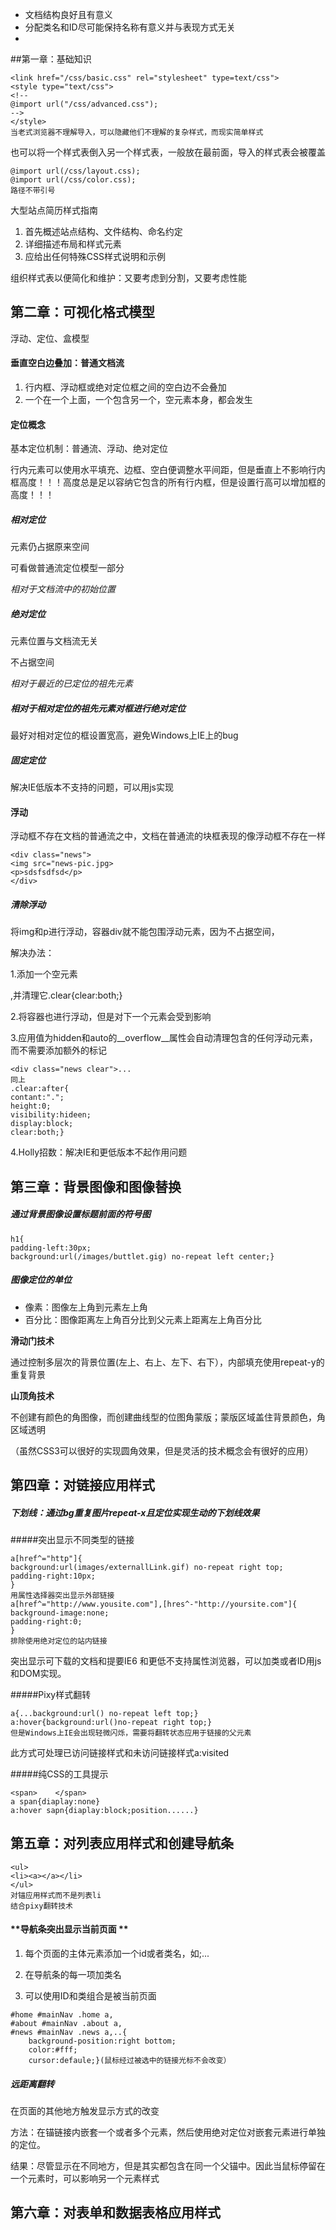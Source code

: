 - 文档结构良好且有意义
- 分配类名和ID尽可能保持名称有意义并与表现方式无关
- ​

##第一章：基础知识

```
<link href="/css/basic.css" rel="stylesheet" type=text/css">
<style type="text/css">
<!--
@import url("/css/advanced.css");
-->
</style>
当老式浏览器不理解导入，可以隐藏他们不理解的复杂样式，而现实简单样式
```

也可以将一个样式表倒入另一个样式表，一般放在最前面，导入的样式表会被覆盖

```
@import url(/css/layout.css);
@import url(/css/color.css);
路径不带引号
```

大型站点简历样式指南

1. 首先概述站点结构、文件结构、命名约定
2. 详细描述布局和样式元素
3. 应给出任何特殊CSS样式说明和示例


组织样式表以便简化和维护：又要考虑到分割，又要考虑性能

## 第二章：可视化格式模型

浮动、定位、盒模型

#### 垂直空白边叠加：普通文档流

1. 行内框、浮动框或绝对定位框之间的空白边不会叠加
2. 一个在一个上面，一个包含另一个，空元素本身，都会发生

#### 定位概念

基本定位机制：普通流、浮动、绝对定位

行内元素可以使用水平填充、边框、空白便调整水平间距，但是垂直上不影响行内框高度！！！高度总是足以容纳它包含的所有行内框，但是设置行高可以增加框的高度！！！

##### 相对定位

元素仍占据原来空间

可看做普通流定位模型一部分

*相对于文档流中的初始位置*

##### 绝对定位

元素位置与文档流无关

不占据空间

*相对于最近的已定位的祖先元素*

##### 相对于相对定位的祖先元素对框进行绝对定位

最好对相对定位的框设置宽高，避免Windows上IE上的bug

##### 固定定位

解决IE低版本不支持的问题，可以用js实现

#### 浮动

浮动框不存在文档的普通流之中，文档在普通流的块框表现的像浮动框不存在一样

```
<div class="news">
<img src="news-pic.jpg>
<p>sdsfsdfsd</p>
</div>
```

##### 清除浮动

将img和p进行浮动，容器div就不能包围浮动元素，因为不占据空间，

解决办法：

1.添加一个空元素<div class="clear">,并清理它.clear{clear:both;}

2.将容器也进行浮动，但是对下一个元素会受到影响

3.应用值为hidden和auto的__overflow__属性会自动清理包含的任何浮动元素，而不需要添加额外的标记

```
<div class="news clear">...
同上
.clear:after{
contant:".";
height:0;
visibility:hideen;
display:block;
clear:both;}
```

4.Holly招数：解决IE和更低版本不起作用问题

## 第三章：背景图像和图像替换

##### 通过背景图像设置标题前面的符号图

```
h1{
padding-left:30px;
background:url(/images/buttlet.gig) no-repeat left center;}
```

##### 图像定位的单位

- 像素：图像左上角到元素左上角
- 百分比：图像距离左上角百分比到父元素上距离左上角百分比

**滑动门技术**

通过控制多层次的背景位置(左上、右上、左下、右下），内部填充使用repeat-y的重复背景

**山顶角技术**

不创建有颜色的角图像，而创建曲线型的位图角蒙版；蒙版区域盖住背景颜色，角区域透明

（虽然CSS3可以很好的实现圆角效果，但是灵活的技术概念会有很好的应用）

## 第四章：对链接应用样式

##### 下划线：通过bg重复图片repeat-x且定位实现生动的下划线效果

#####突出显示不同类型的链接

```
a[href^="http"]{
background:url(images/externallLink.gif) no-repeat right top;
padding-right:10px;
}
用属性选择器突出显示外部链接
a[href^="http://www.yousite.com"],[hres^-"http://yoursite.com"]{
background-image:none;
padding-right:0;
}
排除使用绝对定位的站内链接
```

突出显示可下载的文档和提要IE6 和更低不支持属性浏览器，可以加类或者ID用js和DOM实现。

#####Pixy样式翻转

```
a{...background:url() no-repeat left top;}
a:hover{background:url()no-repeat right top;}
但是Windows上IE会出现轻微闪烁，需要将翻转状态应用于链接的父元素
```

此方式可处理已访问链接样式和未访问链接样式a:visited

#####纯CSS的工具提示

```
<span>    </span>
a span{diaplay:none}
a:hover sapn{diaplay:block;position......}
```

## 第五章：对列表应用样式和创建导航条

```
<ul>
<li><a></a></li>
</ul>
对锚应用样式而不是列表li
结合pixy翻转技术
```

#### **导航条突出显示当前页面 ** 

1. 每个页面的主体元素添加一个id或者类名，如<body id="home">;<body  id="about">...

2. 在导航条的每一项加类名

3. 可以使用ID和类组合是被当前页面

```
#home #mainNav .home a,
#about #mainNav .about a,
#news #mainNav .news a,..{
    background-position:right bottom;
    color:#fff;
    cursor:defaule;}(鼠标经过被选中的链接光标不会改变）
```
##### 远距离翻转

在页面的其他地方触发显示方式的改变

方法：在锚链接内嵌套一个或者多个元素，然后使用绝对定位对嵌套元素进行单独的定位。<a><span></span><span></span></a>

结果：尽管显示在不同地方，但是其实都包含在同一个父锚中。因此当鼠标停留在一个元素时，可以影响另一个元素样式

## 第六章：对表单和数据表格应用样式



